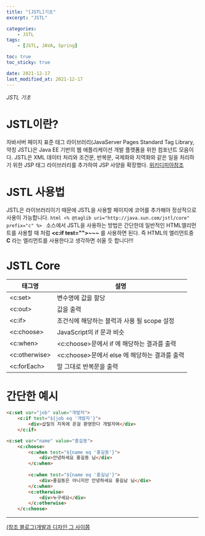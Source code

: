 ```yaml
---
title: "[JSTL]기초"
excerpt: "JSTL"

categories:
    - JSTL
tags:
    - [JSTL, JAVA, Spring]

toc: true
toc_sticky: true

date: 2021-12-17
last_modified_at: 2021-12-17
---
```


*JSTL 기초*

# JSTL이란?
자바서버 페이지 표준 태그 라이브러리(JavaServer Pages Standard Tag Library, 약칭 JSTL)은 Java EE 기반의 웹 애플리케이션 개발 플랫폼을 위한 컴포넌트 모음이다. JSTL은 XML 데이터 처리와 조건문, 반복문, 국제화와 지역화와 같은 일을 처리하기 위한 JSP 태그 라이브러리를 추가하여 JSP 사양을 확장했다. 
[위키디피아참조](https://ko.wikipedia.org/wiki/%EC%9E%90%EB%B0%94%EC%84%9C%EB%B2%84_%ED%8E%98%EC%9D%B4%EC%A7%80_%ED%91%9C%EC%A4%80_%ED%83%9C%EA%B7%B8_%EB%9D%BC%EC%9D%B4%EB%B8%8C%EB%9F%AC%EB%A6%AC)

# JSTL 사용법
JSTL은 라이브러리이기 때문에 JSTL을 사용할 페이지에 코어를 추가해야 정상적으로 사용이 가능합니다.
    ```html
        <% @taglib uri="http://java.sun.com/jstl/core" prefix="c" %>
    ```
소스에서 JSTL을 사용하는 방법은 간단한데 일반적인 HTML엘리먼트를 사용할 때 처럼 **<c:if test="">~~~</c>** 를 사용하면 된다. 즉 HTML의 엘리먼트중 **C** 라는 엘리먼트를 사용한다고 생각하면 쉬울 듯 합니다!!!

# JSTL Core
|태그명|설명|
|---|---|
|<c:set>|변수명에 값을 할당|
|<c:out>|값을 출력|
|<c:if>|조건식에 해당하는 블럭과 사용 될 scope 설정|
|<c:choose>|JavaScript의 if 문과 비슷|
|<c:when>|<c:choose>문에서 if 에 해당하는 결과를 출력|
|<c:otherwise>|<c:choose>문에서 else 에 해당하는 결과를 출력|
|<c:forEach>|말 그대로 반복문을 출력|

# 간단한 예시
```html
<c:set var="job" value="개발자">
    <c:if test="${job eq '개발자'}">
        <div>삽질의 지옥에 온걸 환영한다 개발자여</div>
    </c:if>
```

```html
<c:set var="name" value="홍길동">
    <c:choose>
        <c:when test="${name eq '홍길동'}">
            <div>안녕하세요 홍길동 님</div>
        </c:when>
        
        <c:when test="${name eq '홍길남'}">
            <div>홍길동은 아니지만 안녕하세요 홍길남 님</div>
        </c:when>
        <c:otherwise>
            <div>누구세요</div>
        </c:otherwise>
    </c:choose>
```
---
[(참조 블로그)개발과 디자인 그 사이쯤](https://daesuni.github.io/jstl/)